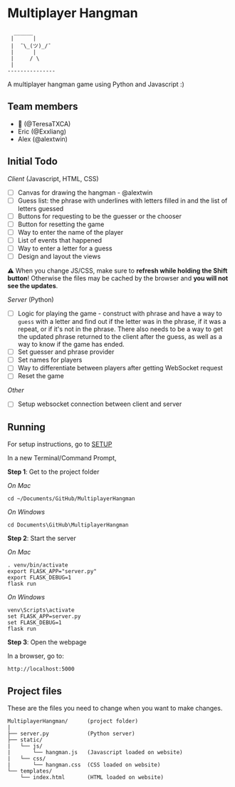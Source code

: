 # Multiplayer Hangman

```
  ______
 |      |
 |  ¯\_(ツ)_/¯
 |      |
 |     / \
 |
---------------
```

A multiplayer hangman game using Python and Javascript :)


## Team members

- 🐹 (@TeresaTXCA)
- Eric (@Exxliang)
- Alex (@alextwin)


## Initial Todo

*Client* (Javascript, HTML, CSS)

- [ ] Canvas for drawing the hangman - @alextwin
- [ ] Guess list: the phrase with underlines with letters filled in and the list of letters guessed
- [ ] Buttons for requesting to be the guesser or the chooser
- [ ] Button for resetting the game
- [ ] Way to enter the name of the player
- [ ] List of events that happened
- [ ] Way to enter a letter for a guess
- [ ] Design and layout the views

⚠️ When you change JS/CSS, make sure to **refresh while holding the Shift button**! Otherwise the files may be cached by the browser and **you will not see the updates**.

*Server* (Python)

- [ ] Logic for playing the game - construct with phrase and have a way to `guess` with a letter and find out if the letter was in the phrase, if it was a repeat, or if it's not in the phrase. There also needs to be a way to get the updated phrase returned to the client after the guess, as well as a way to know if the game has ended.
- [ ] Set guesser and phrase provider
- [ ] Set names for players
- [ ] Way to differentiate between players after getting WebSocket request
- [ ] Reset the game

*Other*

- [ ] Setup websocket connection between client and server


## Running

For setup instructions, go to [SETUP](https://github.com/MultiplayerHangman/MultiplayerHangman/blob/master/SETUP.md)

In a new Terminal/Command Prompt,

**Step 1**: Get to the project folder

*On Mac*

```
cd ~/Documents/GitHub/MultiplayerHangman
```

*On Windows*

```
cd Documents\GitHub\MultiplayerHangman
```

**Step 2**: Start the server

*On Mac*

```
. venv/bin/activate
export FLASK_APP="server.py"
export FLASK_DEBUG=1
flask run
```

*On Windows*

```
venv\Scripts\activate
set FLASK_APP=server.py
set FLASK_DEBUG=1
flask run
```

**Step 3**: Open the webpage

In a browser, go to:

```
http://localhost:5000
```


## Project files

These are the files you need to change when you want to make changes.

```
MultiplayerHangman/      (project folder)
|
├── server.py            (Python server)
├── static/
|   └── js/
|       └── hangman.js   (Javascript loaded on website)
|   └── css/
|       └── hangman.css  (CSS loaded on website)
└── templates/
    └── index.html       (HTML loaded on website)
```
